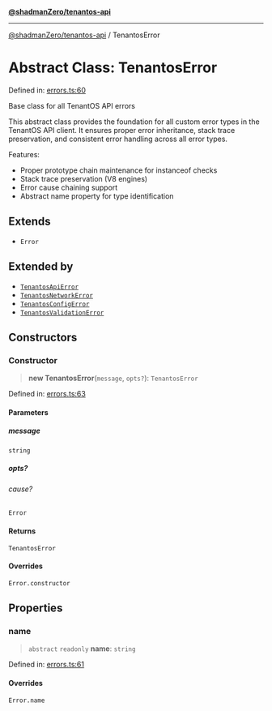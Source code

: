 [**@shadmanZero/tenantos-api**](../README.md)

***

[@shadmanZero/tenantos-api](../globals.md) / TenantosError

# Abstract Class: TenantosError

Defined in: [errors.ts:60](https://github.com/shadmanZero/tenantos-api/blob/507575e6d82ab5e3b8a10f708778a3645f250cd6/src/errors.ts#L60)

Base class for all TenantOS API errors

This abstract class provides the foundation for all custom error types in the
TenantOS API client. It ensures proper error inheritance, stack trace preservation,
and consistent error handling across all error types.

Features:
- Proper prototype chain maintenance for instanceof checks
- Stack trace preservation (V8 engines)
- Error cause chaining support
- Abstract name property for type identification

## Extends

- `Error`

## Extended by

- [`TenantosApiError`](TenantosApiError.md)
- [`TenantosNetworkError`](TenantosNetworkError.md)
- [`TenantosConfigError`](TenantosConfigError.md)
- [`TenantosValidationError`](TenantosValidationError.md)

## Constructors

### Constructor

> **new TenantosError**(`message`, `opts?`): `TenantosError`

Defined in: [errors.ts:63](https://github.com/shadmanZero/tenantos-api/blob/507575e6d82ab5e3b8a10f708778a3645f250cd6/src/errors.ts#L63)

#### Parameters

##### message

`string`

##### opts?

###### cause?

`Error`

#### Returns

`TenantosError`

#### Overrides

`Error.constructor`

## Properties

### name

> `abstract` `readonly` **name**: `string`

Defined in: [errors.ts:61](https://github.com/shadmanZero/tenantos-api/blob/507575e6d82ab5e3b8a10f708778a3645f250cd6/src/errors.ts#L61)

#### Overrides

`Error.name`
